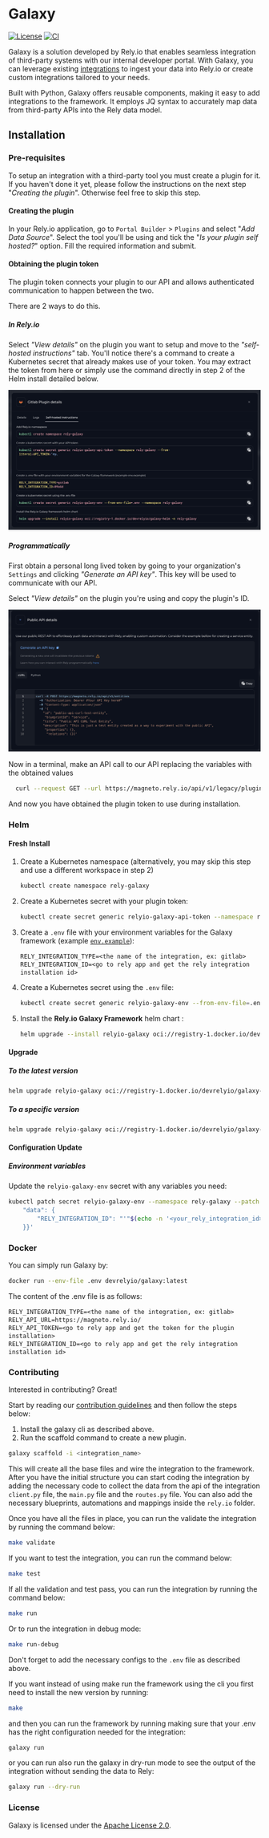 # Galaxy

[![License](https://img.shields.io/badge/License-Apache_2.0-blue.svg)](https://opensource.org/licenses/Apache-2.0) [![CI](https://github.com/Rely-io/galaxy-oss/actions/workflows/release_on_tag.yml/badge.svg?event=release)](https://github.com/Rely-io/galaxy-oss/actions/workflows/release_on_tag.yml)

Galaxy is a solution developed by Rely.io that enables seamless integration of third-party systems with our internal developer portal. With Galaxy, you can leverage existing [integrations](https://www.rely.io/product/integrations) to ingest your data into Rely.io or create custom integrations tailored to your needs.

Built with Python, Galaxy offers reusable components, making it easy to add integrations to the framework. It employs JQ syntax to accurately map data from third-party APIs into the Rely data model.

## Installation

### Pre-requisites

To setup an integration with a third-party tool you must create a plugin for it. If you haven't done it yet, please follow the instructions on the next step "*Creating the plugin*". Otherwise feel free to skip this step.

#### Creating the plugin

In your Rely.io application, go to `Portal Builder` > `Plugins` and select "*Add Data Source*". Select the tool you'll be using and tick the "*Is your plugin self hosted?*" option. Fill the required information and submit.

#### Obtaining the plugin token

The plugin token connects your plugin to our API and allows authenticated communication to happen between the two.

There are 2 ways to do this.

##### In Rely.io

Select *"View details"* on the plugin you want to setup and move to the *"self-hosted instructions"* tab. You'll notice there's a command to create a Kubernetes secret that already makes use of your token. You may extract the token from here or simply use the command directly in step 2 of the Helm install detailed below.

![self-hosted-instructions](images/self-hosted-instructions.png)

##### Programmatically

First obtain a personal long lived token by going to your organization's `Settings` and clicking *"Generate an API key"*. This key will be used to communicate with our API.

Select *"View details"* on the plugin you're using and copy the plugin's ID.

![get-api-token](images/get-api-token.png)

Now in a terminal, make an API call to our API replacing the variables with the obtained values

  ```bash
    curl --request GET --url https://magneto.rely.io/api/v1/legacy/plugins/{PLUGIN_ID}/token --header 'Authorization: Bearer {API_KEY}'
  ```

And now you have obtained the plugin token to use during installation.

### Helm

#### Fresh Install

1. Create a Kubernetes namespace (alternatively, you may skip this step and use a different workspace in step 2)

   ```bash
   kubectl create namespace rely-galaxy
   ```

2. Create a Kubernetes secret with your plugin token:

   ```bash
   kubectl create secret generic relyio-galaxy-api-token --namespace rely-galaxy --from-literal=API_TOKEN="YOUR-PLUGIN-TOKEN"
   ```

3. Create a `.env` file with your environment variables for the Galaxy framework (example [`env.example`](env.example)):

   ```dotenv
   RELY_INTEGRATION_TYPE=<the name of the integration, ex: gitlab>
   RELY_INTEGRATION_ID=<go to rely app and get the rely integration installation id>
   ```

4. Create a Kubernetes secret using the `.env` file:

   ```bash
   kubectl create secret generic relyio-galaxy-env --from-env-file=.env --namespace rely-galaxy
   ```

5. Install the **Rely.io Galaxy Framework** helm chart :

   ```bash
   helm upgrade --install relyio-galaxy oci://registry-1.docker.io/devrelyio/galaxy-helm -n rely-galaxy
   ```

#### Upgrade

##### To the latest version

```bash
helm upgrade relyio-galaxy oci://registry-1.docker.io/devrelyio/galaxy-helm -n rely-galaxy
```

##### To a specific version

```bash
helm upgrade relyio-galaxy oci://registry-1.docker.io/devrelyio/galaxy-helm -n rely-galaxy --version 1.0.0
```

#### Configuration Update

##### Environment variables

  Update the `relyio-galaxy-env` secret with any variables you need:

  ```bash
  kubectl patch secret relyio-galaxy-env --namespace rely-galaxy --patch '{
      "data": {
          "RELY_INTEGRATION_ID": "'"$(echo -n '<your_rely_integration_id>' | base64)"'"
      }}'
  ```

### Docker

You can simply run Galaxy by:

```bash
docker run --env-file .env devrelyio/galaxy:latest
```

The content of the .env file is as follows:

```dotenv
RELY_INTEGRATION_TYPE=<the name of the integration, ex: gitlab>
RELY_API_URL=https://magneto.rely.io/
RELY_API_TOKEN=<go to rely app and get the token for the plugin installation>
RELY_INTEGRATION_ID=<go to rely app and get the rely integration installation id>
```

### Contributing

Interested in contributing? Great!

Start by reading our [contribution guidelines](CONTRIBUTING.md) and then follow the steps below:

1. Install  the galaxy cli as described above.
2. Run the scaffold  command to create a new plugin.

```bash
galaxy scaffold -i <integration_name>
```

This will create all the base files and wire the integration to the framework. After you have the initial structure you can start coding the integration
by adding the necessary code to collect the data from the api of the integration `client.py` file, the `main.py` file and the `routes.py` file.
You can also add the necessary blueprints, automations and mappings inside the `rely.io` folder.

Once you have all the files in place, you can run the validate the integration by running the command below:

```bash
make validate
```

If you want to test the integration, you can run the command below:

```bash
make test
```

If all the validation and test pass, you can run the integration by running the command below:

```bash
make run
```

Or to run the integration in debug mode:

```bash
make run-debug
```

Don't forget to add the necessary configs to the `.env` file as described above.

If you want instead of using make run the framework using the cli you first need to install the new version by running:

```bash
make
```

and then you can run the framework by running making sure that your .env has the right configuration needed for the integration:

```bash
galaxy run
```

or you can run also run the galaxy in dry-run mode to see the output of the integration without sending the data to Rely:

```bash
galaxy run --dry-run
```

### License

Galaxy is licensed under the [Apache License 2.0](LICENSE).

